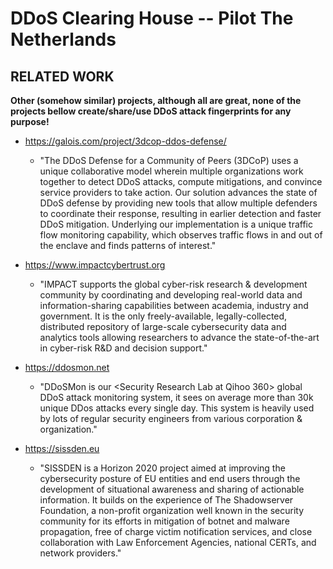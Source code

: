 # DDoS Clearing House -- Pilot The Netherlands


## RELATED WORK
**Other (somehow similar) projects, although all are great, none of the projects bellow create/share/use DDoS attack fingerprints for any purpose!**

- https://galois.com/project/3dcop-ddos-defense/
  - "The DDoS Defense for a Community of Peers (3DCoP) uses a unique collaborative model wherein multiple organizations work together to detect DDoS attacks, compute mitigations, and convince service providers to take action. Our solution advances the state of DDoS defense by providing new tools that allow multiple defenders to coordinate their response, resulting in earlier detection and faster DDoS mitigation. Underlying our implementation is a unique traffic flow monitoring capability, which observes traffic flows in and out of the enclave and finds patterns of interest."

- https://www.impactcybertrust.org 
  - "IMPACT supports the global cyber-risk research & development community by coordinating and developing real-world data and information-sharing capabilities between academia, industry and government. It is the only freely-available, legally-collected, distributed repository of large-scale cybersecurity data and analytics tools allowing researchers to advance the state-of-the-art in cyber-risk R&D and decision support."
  
- https://ddosmon.net 
  - "DDoSMon is our <Security Research Lab at Qihoo 360> global DDoS attack monitoring system, it sees on average more than 30k unique DDos attacks every single day. This system is heavily used by lots of regular security engineers from various corporation & organization."

- https://sissden.eu
  - "SISSDEN is a Horizon 2020 project aimed at improving the cybersecurity posture of EU entities and end users through the development of situational awareness and sharing of actionable information. It builds on the experience of The Shadowserver Foundation, a non-profit organization well known in the security community for its efforts in mitigation of botnet and malware propagation, free of charge victim notification services, and close collaboration with Law Enforcement Agencies, national CERTs, and network providers." 
